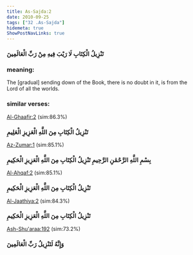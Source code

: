 ```yaml
---
title: As-Sajda:2
date: 2010-09-25
tags: ["32 .As-Sajda"]
hidemeta: true 
ShowPostNavLinks: true 
---
```

### تَنْزِيلُ الْكِتَابِ لَا رَيْبَ فِيهِ مِنْ رَبِّ الْعَالَمِينَ
### meaning: 
The [gradual] sending down of the Book, there is no doubt in it, is from the Lord of all the worlds.
### similar verses: 

[Al-Ghaafir:2](/40/2) (sim:86.3%)

### تَنْزِيلُ الْكِتَابِ مِنَ اللَّهِ الْعَزِيزِ الْعَلِيمِ

[Az-Zumar:1](/39/1) (sim:85.1%)

### بِسْمِ اللَّهِ الرَّحْمَٰنِ الرَّحِيمِ تَنْزِيلُ الْكِتَابِ مِنَ اللَّهِ الْعَزِيزِ الْحَكِيمِ

[Al-Ahqaf:2](/46/2) (sim:85.1%)

### تَنْزِيلُ الْكِتَابِ مِنَ اللَّهِ الْعَزِيزِ الْحَكِيمِ

[Al-Jaathiya:2](/45/2) (sim:84.3%)

### تَنْزِيلُ الْكِتَابِ مِنَ اللَّهِ الْعَزِيزِ الْحَكِيمِ

[Ash-Shu'araa:192](/26/192) (sim:73.2%)

### وَإِنَّهُ لَتَنْزِيلُ رَبِّ الْعَالَمِينَ
